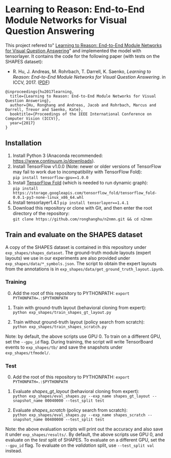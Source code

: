 # Learning to Reason: End-to-End Module Networks for Visual Question Answering

This project refered to" [Learning to Reason: End-to-End Module Networks for Visual Question Answering](https://github.com/ronghanghu/n2nmn)" and implemented the model with tensorlayer. It contains the code for the following paper (with tests on the SHAPES dataset):

* R. Hu, J. Andreas, M. Rohrbach, T. Darrell, K. Saenko, *Learning to Reason: End-to-End Module Networks for Visual Question Answering*. in ICCV, 2017. ([PDF](https://arxiv.org/pdf/1704.05526.pdf))
```
@inproceedings{hu2017learning,
  title={Learning to Reason: End-to-End Module Networks for Visual Question Answering},
  author={Hu, Ronghang and Andreas, Jacob and Rohrbach, Marcus and Darrell, Trevor and Saenko, Kate},
  booktitle={Proceedings of the IEEE International Conference on Computer Vision (ICCV)},
  year={2017}
}
```


## Installation

1. Install Python 3 (Anaconda recommended: https://www.continuum.io/downloads).
2. Install TensorFlow v1.0.0 (Note: newer or older versions of TensorFlow may fail to work due to incompatibility with TensorFlow Fold):  
`pip install tensorflow-gpu==1.0.0`  
3. Install [TensorFlow Fold](https://github.com/tensorflow/fold) (which is needed to run dynamic graph):  
`pip install https://storage.googleapis.com/tensorflow_fold/tensorflow_fold-0.0.1-py3-none-linux_x86_64.whl`
4. Install tensorlayer1.4.1
`pip install tensorlayer==1.4.1`
5. Download this repository or clone with Git, and then enter the root directory of the repository:  
`git clone https://github.com/ronghanghu/n2nmn.git && cd n2nmn`

## Train and evaluate on the SHAPES dataset

A copy of the SHAPES dataset is contained in this repository under `exp_shapes/shapes_dataset`. The ground-truth module layouts (expert layouts) we use in our experiments are also provided under `exp_shapes/data/*_symbols.json`. The script to obtain the expert layouts from the annotations is in `exp_shapes/data/get_ground_truth_layout.ipynb`.

### Training

0. Add the root of this repository to PYTHONPATH: `export PYTHONPATH=.:$PYTHONPATH`  

1. Train with ground-truth layout (behavioral cloning from expert):  
`python exp_shapes/train_shapes_gt_layout.py`  

2. Train without ground-truth layout (policy search from scratch):  
`python exp_shapes/train_shapes_scratch.py`  

Note: by default, the above scripts use GPU 0. To train on a different GPU, set the `--gpu_id` flag. During training, the script will write TensorBoard events to `exp_shapes/tb/` and save the snapshots under `exp_shapes/tfmodel/`.

### Test

0. Add the root of this repository to PYTHONPATH: `export PYTHONPATH=.:$PYTHONPATH`  

1. Evaluate *shapes_gt_layout* (behavioral cloning from expert):  
`python exp_shapes/eval_shapes.py --exp_name shapes_gt_layout --snapshot_name 00040000 --test_split test`  

2. Evaluate *shapes_scratch* (policy search from scratch):  
`python exp_shapes/eval_shapes.py --exp_name shapes_scratch --snapshot_name 00400000 --test_split test`  

Note: the above evaluation scripts will print out the accuracy and also save it under `exp_shapes/results/`. By default, the above scripts use GPU 0, and evaluate on the *test* split of SHAPES. To evaluate on a different GPU, set the `--gpu_id` flag. To evaluate on the *validation* split, use `--test_split val` instead.
